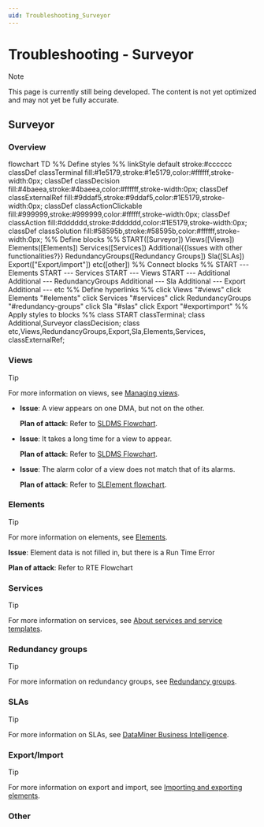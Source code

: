 ```yaml
---
uid: Troubleshooting_Surveyor
---
```


# Troubleshooting - Surveyor

> [!NOTE]
> This page is currently still being developed. The content is not yet optimized and may not yet be fully accurate.

## Surveyor

### Overview

<div class="mermaid">
flowchart TD
%% Define styles %%
linkStyle default stroke:#cccccc
classDef classTerminal fill:#1e5179,stroke:#1e5179,color:#ffffff,stroke-width:0px;
classDef classDecision fill:#4baeea,stroke:#4baeea,color:#ffffff,stroke-width:0px;
classDef classExternalRef fill:#9ddaf5,stroke:#9ddaf5,color:#1E5179,stroke-width:0px;
classDef classActionClickable fill:#999999,stroke:#999999,color:#ffffff,stroke-width:0px;
classDef classAction fill:#dddddd,stroke:#dddddd,color:#1E5179,stroke-width:0px;
classDef classSolution fill:#58595b,stroke:#58595b,color:#ffffff,stroke-width:0px;
%% Define blocks %%
START([Surveyor])
Views([Views])
Elements([Elements])
Services([Services])
Additional{{Issues with other functionalities?}}
RedundancyGroups([Redundancy Groups])
Sla([SLAs])
Export(["Export/import"])
etc([other])
%% Connect blocks %%
START --- Elements
START --- Services
START --- Views
START --- Additional
Additional --- RedundancyGroups
Additional --- Sla
Additional --- Export
Additional --- etc
%% Define hyperlinks %%
click Views "#views"
click Elements "#elements"
click Services "#services"
click RedundancyGroups "#redundancy-groups"
click Sla "#slas"
click Export "#exportimport"
%% Apply styles to blocks %%
class START classTerminal;
class Additional,Surveyor classDecision;
class etc,Views,RedundancyGroups,Export,Sla,Elements,Services, classExternalRef;
</div>

### Views

> [!TIP]
> For more information on views, see [Managing views](xref:Managing_views).

- **Issue**: A view appears on one DMA, but not on the other.

  **Plan of attack**: Refer to [SLDMS Flowchart](xref:Troubleshooting_SLDMS_exe).

- **Issue**: It takes a long time for a view to appear.

  **Plan of attack**: Refer to [SLDMS Flowchart](xref:Troubleshooting_SLDMS_exe).

- **Issue**: The alarm color of a view does not match that of its alarms.

  **Plan of attack**: Refer to [SLElement flowchart](xref:Troubleshooting_SLElement_exe).

### Elements

> [!TIP]
> For more information on elements, see [Elements](xref:elements).

**Issue**: Element data is not filled in, but there is a Run Time Error

**Plan of attack**: Refer to RTE Flowchart

### Services

> [!TIP]
> For more information on services, see [About services and service templates](xref:About_services).

### Redundancy groups

> [!TIP]
> For more information on redundancy groups, see [Redundancy groups](xref:RedundancyGroups).

### SLAs

> [!TIP]
> For more information on SLAs, see [DataMiner Business Intelligence](xref:sla).

### Export/Import

> [!TIP]
> For more information on export and import, see [Importing and exporting elements](xref:Importing_and_exporting_elements).

### Other
